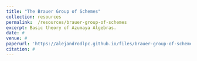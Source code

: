 ```yaml
---
title: "The Brauer Group of Schemes"
collection: resources
permalink:  /resources/brauer-group-of-schemes
excerpt: Basic theory of Azumaya Algebras.
date: #
venue: #
paperurl: 'https://alejandrodlpc.github.io/files/brauer-group-of-schemes.pdf'
citation: #
---
```

